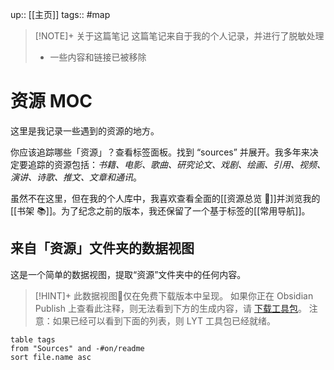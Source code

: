 up:: [[主页]]
tags:: #map 

> [!NOTE]+ 关于这篇笔记
> 这篇笔记来自于我的个人记录，并进行了脱敏处理
> - 一些内容和链接已被移除

# 资源 MOC
这里是我记录一些遇到的资源的地方。

你应该追踪哪些「资源」？查看标签面板。找到 “sources” 并展开。我多年来决定要追踪的资源包括：_书籍、电影、歌曲、研究论文、戏剧、绘画、引用、视频、演讲、诗歌、推文、文章和通讯_。

虽然不在这里，但在我的个人库中，我喜欢查看全面的[[资源总览 🔭]]并浏览我的 [[书架 📚]]。为了纪念之前的版本，我还保留了一个基于标签的[[常用导航]]。

## 来自「资源」文件夹的数据视图

这是一个简单的数据视图，提取“资源”文件夹中的任何内容。

> [!HINT]+ 此数据视图🔬仅在免费下载版本中呈现。
> 如果你正在 Obsidian Publish 上查看此注释，则无法看到下方的生成内容，请 [下载工具包](https://www.linkingyourthinking.com/download-lyt-kit)。
> 注意：如果已经可以看到下面的列表，则 LYT 工具包已经就绪。

```dataview
table tags
from "Sources" and -#on/readme 
sort file.name asc
```